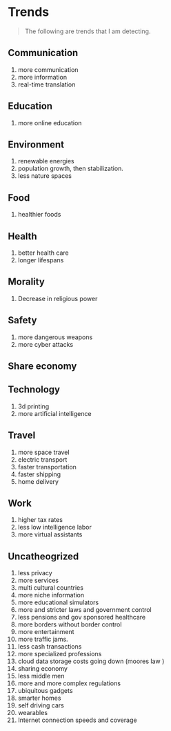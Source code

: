 # Trends

> The following are trends that I am detecting.

## Communication
1. more communication 
1. more information 
1. real-time translation 

## Education
1. more online education 

## Environment
1. renewable energies 
1. population growth, then stabilization.
1. less nature spaces

## Food
1. healthier foods 

## Health
1. better health care 
1. longer lifespans

## Morality
1. Decrease in religious power



## Safety
1. more dangerous weapons
1. more cyber attacks 



## Share economy



## Technology
1. 3d printing 
1. more artificial intelligence 



## Travel
1. more space travel
1. electric transport 
1. faster transportation 
1. faster shipping 
1. home delivery 


## Work
1. higher tax rates
1. less low intelligence labor
1. more virtual assistants


## Uncatheogrized

1. less privacy 
1. more services 
1. multi cultural countries 
1. more niche information 
1. more educational simulators
1. more and stricter laws and government control
1. less pensions and gov sponsored healthcare
1. more borders without border control
1. more entertainment
1. more traffic jams. 
1. less cash transactions 
1. more specialized professions 
1. cloud data storage costs going down (moores law )
1. sharing economy 
1. less middle men 
1. more and more complex regulations 
1. ubiquitous gadgets 
1. smarter homes
1. self driving cars
1. wearables
1. Internet connection speeds and coverage